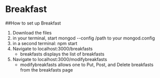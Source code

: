 # Breakfast

##How to set up Breakfast
1) Download the files
2) in your terminal, start mongod --config /path to your mongod.config
3) in a second terminal: npm start
4) Navigate to localhost:3000/breakfasts
    - breakfasts displays the list of breakfasts 
5) Navigate to localhost:3000/modifybreakfasts
    - modifybreakfasts allows one to Put, Post, and Delete breakfasts from the breakfasts page

